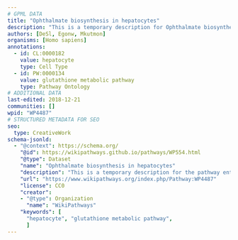 ```yaml
---
# GPML DATA
title: "Ophthalmate biosynthesis in hepatocytes"
description: "This is a temporary description for Ophthalmate biosynthesis in hepatocytes"
authors: [DeSl, Egonw, Mkutmon]
organisms: [Homo sapiens]
annotations:
  - id: CL:0000182
    value: hepatocyte
    type: Cell Type
  - id: PW:0000134
    value: glutathione metabolic pathway
    type: Pathway Ontology
# ADDITIONAL DATA
last-edited: 2018-12-21
communities: []
wpid: "WP4487"
# STRUCTURED METADATA FOR SEO
seo:
  type: CreativeWork
schema-jsonld:
  - "@context": https://schema.org/
    "@id": https://wikipathways.github.io/pathways/WP554.html
    "@type": Dataset
    "name": "Ophthalmate biosynthesis in hepatocytes"
    "description": "This is a temporary description for the pathway entitled: Ophthalmate biosynthesis in hepatocytes"
    "url": "https://www.wikipathways.org/index.php/Pathway:WP4487"
    "license": CC0
    "creator":
    - "@type": Organization
      "name": "WikiPathways"
    "keywords": [
      "hepatocyte", "glutathione metabolic pathway",
      ]
---
```

